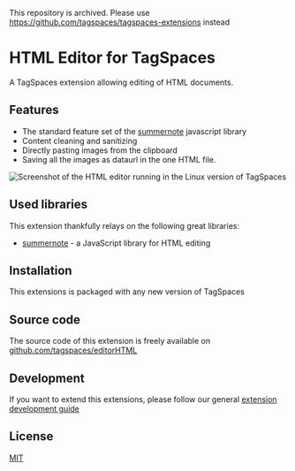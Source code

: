 This repository is archived. Please use https://github.com/tagspaces/tagspaces-extensions instead

# HTML Editor for TagSpaces

A TagSpaces extension allowing editing of HTML documents.

## Features

* The standard feature set of the [summernote](http://summernote.org/) javascript library
* Content cleaning and sanitizing
* Directly pasting images from the clipboard
* Saving all the images as dataurl in the one HTML file.

![Screenshot of the HTML editor running in the Linux version of TagSpaces](https://github.com/tagspaces/documentation/raw/master/docs/media/extensions/editor-html-lead.png)

## Used libraries
This extension thankfully relays on the following great libraries:

* [summernote](http://summernote.org/) - a JavaScript library for HTML editing

## Installation

This extensions is packaged with any new version of TagSpaces

## Source code

The source code of this extension is freely available on [github.com/tagspaces/editorHTML](https://github.com/tagspaces/editorHTML/)

## Development

If you want to extend this extensions, please follow our general [extension development guide](http://tagspaces.org/documentation/extension-development-guide)

## License

[MIT](https://github.com/tagspaces/editorHTML/blob/master/LICENSE.txt)

